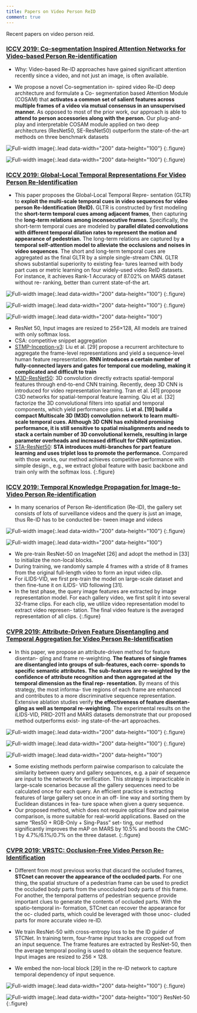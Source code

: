```yaml
---
title: Papers on Video Person ReID
comment: true
---
```


Recent papers on video person reid.

### [ICCV 2019: Co-segmentation Inspired Attention Networks for Video-based Person Re-identification](http://openaccess.thecvf.com/content_ICCV_2019/papers/Subramaniam_Co-Segmentation_Inspired_Attention_Networks_for_Video-Based_Person_Re-Identification_ICCV_2019_paper.pdf)

 * Why: Video-based Re-ID approaches have gained significant attention recently since a video, and not just an image, is often available.

* We propose a novel Co-segmentation in-
    spired video Re-ID deep architecture and formulate a Co-
    segmentation based Attention Module (COSAM) that **activates a common set of salient features across multiple frames of a video via mutual consensus in an unsupervised manner.** 
    As opposed to most of the prior work, our approach is able to **attend to person accessories along with the person.** 
    Our plug-and-play and interpretable COSAM module applied on two deep architectures (ResNet50, SE-ResNet50) outperform the state-of-the-art methods on three benchmark
    datasets

![Full-width image](./imgs/co-segmentation-attention-illustration.png){:.lead data-width="200" data-height="100"}
{:.figure}


![Full-width image](./imgs/co-segmentation-results.png){:.lead data-width="200" data-height="100"}
{:.figure}





### [ICCV 2019: Global-Local Temporal Representations For Video Person Re-Identification](http://openaccess.thecvf.com/content_ICCV_2019/papers/Li_Global-Local_Temporal_Representations_for_Video_Person_Re-Identification_ICCV_2019_paper.pdf)

* This paper proposes the Global-Local Temporal Repre-
sentation (GLTR) to **exploit the multi-scale temporal cues in video sequences for video person Re-Identification (ReID).** GLTR is constructed by first modeling the **short-term temporal cues among adjacent frames**, then capturing the
**long-term relations among inconsecutive frames**. Specifically, the short-term temporal cues are modeled by **parallel dilated convolutions with different temporal dilation rates to represent the motion and appearance of pedestrian.** The long-term relations are captured by **a temporal self-attention model to alleviate the occlusions and noises in video sequences**. 
The short and long-term temporal cues are aggregated as the final GLTR by a simple single-stream CNN. GLTR shows substantial superiority to existing fea-
tures learned with body part cues or metric learning on four
widely-used video ReID datasets. For instance, it achieves
Rank-1 Accuracy of 87.02% on MARS dataset without re-
ranking, better than current state-of-the art.


![Full-width image](./imgs/img01.png){:.lead data-width="200" data-height="100"}
{:.figure}



![Full-width image](./imgs/img02.png){:.lead data-width="200" data-height="100"}
{:.figure}


![Full-width image](./imgs/img03.png){:.lead data-width="200" data-height="100"}
* ResNet 50, Input images are resized to
256×128, All
models are trained with only softmax loss.
* CSA: competitive snippet aggregation
* [STMP-Inception-v3](https://arxiv.org/pdf/1812.10305.pdf):  Liu et al. [29] propose a recurrent architecture to aggregate the frame-level representations and
yield a sequence-level human feature representation. **RNN
introduces a certain number of fully-connected layers and
gates for temporal cue modeling, making it complicated and
difficult to train**
* [M3D-ResNet50](https://arxiv.org/pdf/1811.07468.pdf): 3D convolution directly extracts spatial-temporal features through end-to-end CNN training. Recently, deep 3D
CNN is introduced for video representation learning. Tran
et al. [41] propose C3D networks for spatial-temporal feature learning. Qiu et al. [32] factorize the 3D convolutional
filters into spatial and temporal components, which yield
performance gains. **Li et al. [19] build a compact Multiscale 3D (M3D) convolution network to learn multi-scale
temporal cues. Although 3D CNN has exhibited promising performance, it is still sensitive to spatial misalignments
and needs to stack a certain number of 3D convolutional kernels, resulting in large parameter overheads and increased
difficult for CNN optimization.**
* [STA-ResNet50](https://arxiv.org/pdf/1811.04129.pdf): **STA introduces multi-branches for part feature
learning and uses triplet loss to promote the performance.**
Compared with those works, our method achieves competitive performance with simple design., e.g., we extract global
feature with basic backbone and train only with the softmax
loss. 
{:.figure}


### [ICCV 2019: Temporal Knowledge Propagation for Image-to-Video Person Re-identification](http://openaccess.thecvf.com/content_ICCV_2019/papers/Gu_Temporal_Knowledge_Propagation_for_Image-to-Video_Person_Re-Identification_ICCV_2019_paper.pdf)

* In many scenarios of Person Re-identification (Re-ID),
the gallery set consists of lots of surveillance videos and the
query is just an image, thus Re-ID has to be conducted be-
tween image and videos


![Full-width image](./imgs/img04.png){:.lead data-width="200" data-height="100"} 
{:.figure}




![Full-width image](./imgs/img05.png){:.lead data-width="200" data-height="100"} 
* We pre-train ResNet-50 on ImageNet [26] and adopt the
method in [33] to initialize the non-local blocks.
* During
training, we randomly sample 4 frames with a stride of 8
frames from the original full-length video to form an input
video clip.
* For iLIDS-VID, we first pre-train the
model on large-scale dataset and then fine-tune it on iLIDS-
VID following [31].
* In the test phase, the query image features are extracted
by image representation model. For each gallery video, we
first split it into several 32-frame clips. For each clip, we
utilize video representation model to extract video represen-
tation. The final video feature is the averaged representation
of all clips.
{:.figure}



### [CVPR 2019: Attribute-Driven Feature Disentangling and Temporal Aggregation for Video Person Re-Identification](http://openaccess.thecvf.com/content_CVPR_2019/papers/Zhao_Attribute-Driven_Feature_Disentangling_and_Temporal_Aggregation_for_Video_Person_Re-Identification_CVPR_2019_paper.pdf)

* In this paper, we
propose an attribute-driven method for feature disentan-
gling and frame re-weighting. **The features of single frames
are disentangled into groups of sub-features, each corre-
sponds to specific semantic attributes.** 
**The sub-features are
re-weighted by the confidence of attribute recognition and
then aggregated at the temporal dimension as the final rep-
resentation.** By means of this strategy, the most informa-
tive regions of each frame are enhanced and contributes to
a more discriminative sequence representation. Extensive
ablation studies verify **the effectiveness of feature disentan-
gling as well as temporal re-weighting**. The experimental
results on the iLIDS-VID, PRID-2011 and MARS datasets
demonstrate that our proposed method outperforms exist-
ing state-of-the-art approaches.



![Full-width image](./imgs/img06.png){:.lead data-width="200" data-height="100"} 
{:.figure}


![Full-width image](./imgs/img07.png){:.lead data-width="200" data-height="100"} 
{:.figure}


![Full-width image](./imgs/img08.png){:.lead data-width="200" data-height="100"} 
* Some existing methods perform pairwise
comparison to calculate the similarity between query and
gallery sequences, e.g. a pair of sequence are input to the
network for verification. This strategy is impracticable in
large-scale scenarios because all the gallery sequences need
to be calculated once for each query. An efficient practice
is extracting features of large gallery set once in an off-
line way and sorting them by Euclidean distances in fea-
ture space when given a query sequence.
* Our proposed
method, which does not require optical flow and pairwise
comparison, is more suitable for real-world applications.
Based on the same “Res50 + RGB-Only + Sing-Pass” set-
ting, our method significantly improves the mAP on MARS
by 10.5% and boosts the CMC-1 by 4.7%/6.1%/0.7% on
the three dataset.
{:.figure}


### [CVPR 2019: VRSTC: Occlusion-Free Video Person Re-Identification](http://openaccess.thecvf.com/content_CVPR_2019/papers/Hou_VRSTC_Occlusion-Free_Video_Person_Re-Identification_CVPR_2019_paper.pdf)

* Different from most
previous works that discard the occluded frames, **STCnet
can recover the appearance of the occluded parts.** For one
thing, the spatial structure of a pedestrian frame can be
used to predict the occluded body parts from the unoccluded
body parts of this frame. For another, the temporal patterns
of pedestrian sequence provide important clues to generate
the contents of occluded parts. With the spatio-temporal in-
formation, STCnet can recover the appearance for the oc-
cluded parts, which could be leveraged with those unoc-
cluded parts for more accurate video re-ID.

* We train ResNet-50
with cross-entropy loss to be the ID guider of STCNet.
In training term, four-frame input tracks are cropped out
from an input sequence. The frame features are extracted
by ResNet-50, then the average temporal pooling is used
to obtain the sequence feature. Input images are resized
to 256 × 128.

* We embed the non-local block [29] in
the re-ID network to capture temporal dependency of input
sequence.


![Full-width image](./imgs/img09.png){:.lead data-width="200" data-height="100"} 
{:.figure}


![Full-width image](./imgs/img10.png){:.lead data-width="200" data-height="100"} 
ResNet-50
{:.figure}

